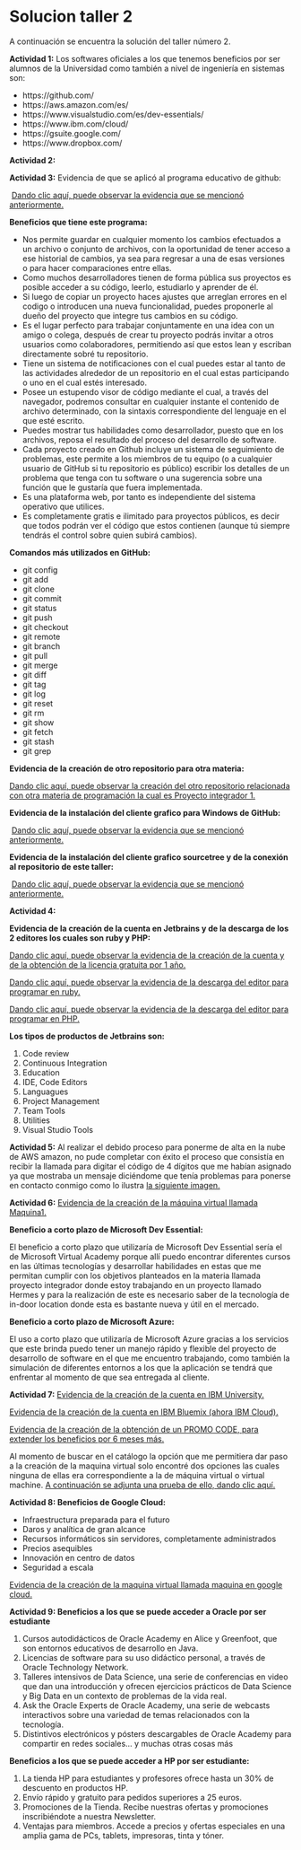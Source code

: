 # Solucion taller 2
  A continuación se encuentra la solución del taller número 2.
<p>
  <b>Actividad 1:</b> Los softwares oficiales a los que tenemos beneficios por ser alumnos de la Universidad como también a nivel de ingeniería en sistemas son:
  <ul>
    <li>https://github.com/
    <li>https://aws.amazon.com/es/
    <li>https://www.visualstudio.com/es/dev-essentials/
    <li>https://www.ibm.com/cloud/
    <li>https://gsuite.google.com/
    <li>https://www.dropbox.com/
  </ul>
</p>
<p>
 <b/>Actividad 2:</b>
  </p>
<p>
  <b>Actividad 3:</b> Evidencia de que se aplicó al programa educativo de github:
</p>
<p>
  <a href="https://github.com/ccatano3/Solucion-taller-2/blob/master/imagen.png">Dando clic aquí, puede observar la evidencia que se mencionó anteriormente.</a>
</p>
<p>
  <b>Beneficios que tiene este programa:</b>
</p>
<ul>
  <li>Nos permite guardar en cualquier momento los cambios efectuados a un archivo o conjunto de archivos, con la oportunidad de tener         acceso a ese historial de cambios, ya sea para regresar a una de esas versiones o para hacer comparaciones entre ellas.
<li>Como muchos desarrolladores tienen de forma pública sus proyectos es posible acceder a su código, leerlo, estudiarlo y aprender de él.
<li>Si luego de copiar un proyecto haces ajustes que arreglan errores en el codigo o introducen una nueva funcionalidad, puedes proponerle al dueño del proyecto que integre tus cambios en su código.
<li>Es el lugar perfecto para trabajar conjuntamente en una idea con un amigo o colega, después de crear tu proyecto podrás invitar a otros usuarios como colaboradores, permitiendo así que estos lean y escriban directamente sobré tu repositorio.
<li>Tiene un sistema de notificaciones con el cual puedes estar al tanto de las actividades alrededor de un repositorio en el cual estas participando o uno en el cual estés interesado.
<li>Posee un estupendo visor de código mediante el cual, a través del navegador, podremos consultar en cualquier instante el contenido de archivo determinado, con la sintaxis correspondiente del lenguaje en el que esté escrito.
<li>Puedes mostrar tus habilidades como desarrollador, puesto que en los archivos, reposa el resultado del proceso del desarrollo de software. 
<li>Cada proyecto creado en Github incluye un sistema de seguimiento de problemas, este permite a los miembros de tu equipo (o a cualquier usuario de GitHub si tu repositorio es público) escribir los detalles de un problema que tenga con tu software o una sugerencia sobre una función que le gustaría que fuera implementada.
<li>Es una plataforma web, por tanto es independiente del sistema operativo que utilices.
<li>Es completamente gratis e ilimitado para proyectos públicos, es decir que todos podrán ver el código que estos contienen (aunque tú siempre tendrás el control sobre quien subirá cambios).
</ul>
<p>
  <b>Comandos más utilizados en GitHub:</b>
</p>
<ul>
   <li>git config
   <li>git add
   <li>git clone
   <li>git commit
   <li>git status
   <li>git push
   <li>git checkout
   <li>git remote
   <li>git branch
   <li>git pull
   <li>git merge
   <li>git diff
   <li>git tag
   <li>git log
   <li>git reset
   <li>git rm
   <li>git show
   <li>git fetch
   <li>git stash
   <li>git grep
</ul>
<p>
  <b>Evidencia de la creación de otro repositorio para otra materia:</b>
</p>
<p>
  <a href="https://github.com/ccatano3/Proyecto-integrador-1">Dando clic aquí, puede observar la creación del otro repositorio relacionada con otra materia de programación la cual es Proyecto integrador 1.</a>
</p>
<p>
  <b>Evidencia de la instalación del cliente grafico para Windows de GitHub:</b>
</p>
<p>
  <a href="https://github.com/ccatano3/Solucion-taller-2/blob/master/imagen2.png">Dando clic aquí, puede observar la evidencia que se mencionó anteriormente.</a>
</p>
<p>
  <b>Evidencia de la instalación del cliente grafico sourcetree y de la conexión al repositorio de este taller:</b>
</p>
<p>
  <a href="https://github.com/ccatano3/Solucion-taller-2/blob/master/imagen3.png">Dando clic aquí, puede observar la evidencia que se mencionó anteriormente.</a>
</p>
<p>
  <b>Actividad 4:</b>
</p>
<p>
   <b>Evidencia de la creación de la cuenta en Jetbrains y de la descarga de los 2 editores los cuales son ruby y PHP:</b>
</p>
<p>
   <a href="https://github.com/ccatano3/Solucion-taller-2/blob/master/imagen4.png">Dando clic aquí, puede observar la evidencia de la creación de la cuenta y de la obtención de la licencia gratuita por 1 año.</a>
</p>
<p>
   <a href="https://github.com/ccatano3/Solucion-taller-2/blob/master/imagen5.png">Dando clic aquí, puede observar la evidencia de la descarga del editor para programar en ruby.</a>
</p>
<p>
   <a href="https://github.com/ccatano3/Solucion-taller-2/blob/master/imagen6.png">Dando clic aquí, puede observar la evidencia de la descarga del editor para programar en PHP.</a>
</p>
<p>
   <b>Los tipos de productos de Jetbrains son:</b>
</p>
<ol>
  <li>Code review
  <li>Continuous Integration
  <li>Education
  <li>IDE, Code Editors
  <li>Languagues
  <li>Project Management
  <li>Team Tools
  <li>Utilities
  <li>Visual Studio Tools
 </ol>
<p>
  <b>Actividad 5:</b> Al realizar el debido proceso para ponerme de alta en la nube de AWS amazon, no pude completar con éxito el proceso que consistía en recibir la llamada para digitar el código de 4 dígitos que me habían asignado ya que mostraba un mensaje diciéndome que tenía problemas para ponerse en contacto conmigo como lo ilustra <a href="https://github.com/ccatano3/Solucion-taller-2/blob/master/imagen7.png">la siguiente imagen.</a>
</p>
<p>
  <b>Actividad 6:</b> <a href="https://github.com/ccatano3/Solucion-taller-2/blob/master/imagen8.png">Evidencia de la creación de la máquina virtual llamada Maquina1.</a>
</p>
<p>
  <b>Beneficio a corto plazo de Microsoft Dev Essential:</b> 
  </p>
<p>
El beneficio a corto plazo que utilizaría de Microsoft Dev Essential sería el de Microsoft Virtual Academy porque allí puedo encontrar diferentes cursos en las últimas tecnologías y desarrollar habilidades en estas que me permitan cumplir con los objetivos planteados en la materia llamada proyecto integrador donde estoy trabajando en un proyecto llamado Hermes y para la realización de este es necesario saber de la tecnología de in-door location donde esta es bastante nueva y útil en el mercado.
  </p>
<p>
  <b>Beneficio a corto plazo de Microsoft Azure:</b> 
  </p>
<p>
  El uso a corto plazo que utilizaría de Microsoft Azure gracias a los servicios que este brinda puedo tener un manejo rápido y flexible del proyecto de desarrollo de software en el que me encuentro trabajando, como también la simulación de diferentes entornos a los que la aplicación se tendrá que enfrentar al momento de que sea entregada al cliente.
</p>
<p>
  <b>Actividad 7:</b> <a href="https://github.com/ccatano3/Solucion-taller-2/blob/master/imagen9.png">Evidencia de la creación de la cuenta en IBM University.</a>
</p>
<p>
 <a href="https://github.com/ccatano3/Solucion-taller-2/blob/master/imagen10.png">Evidencia de la creación de la cuenta en IBM Bluemix (ahora IBM Cloud).</a>
</p>
<p>
 <a href="https://github.com/ccatano3/Solucion-taller-2/blob/master/imagen11.png">Evidencia de la creación de la obtención de un PROMO CODE, para extender los beneficios por 6 meses más.</a>
</p>
<p>
 Al momento de buscar en el catálogo la opción que me permitiera dar paso a la creación de la maquina virtual solo encontré dos opciones las cuales ninguna de ellas era correspondiente a la de máquina virtual o virtual machine. <a href="https://github.com/ccatano3/Solucion-taller-2/blob/master/imagen13.png">A continuación se adjunta una prueba de ello, dando clic aquí.</a>
</p>
<p>
  <b>Actividad 8: Beneficios de Google Cloud:</b>
</p>
<p>
  <ul>
    <li>Infraestructura preparada para el futuro
    <li>Daros y analítica de gran alcance
    <li>Recursos informáticos sin servidores, completamente administrados
    <li>Precios asequibles
    <li>Innovación en centro de datos
    <li>Seguridad a escala
  </ul>
<p>
  <a href="https://github.com/ccatano3/Solucion-taller-2/blob/master/imagen14.png">Evidencia de la creación de la maquina virtual llamada maquina en google cloud.</a>
</p>  
</p>
<p>
  <b>Actividad 9: Beneficios a los que se puede acceder a Oracle por ser estudiante</b>
</p>
<p>
  <ol>
    <li>Cursos autodidácticos de Oracle Academy en Alice y Greenfoot, que son entornos educativos de desarrollo en Java.
    <li>Licencias de software para su uso didáctico personal, a través de Oracle Technology Network.
    <li>Talleres intensivos de Data Science, una serie de conferencias en video que dan una introducción y ofrecen ejercicios prácticos de Data Science y Big Data en un contexto de problemas de la vida real.
    <li>Ask the Oracle Experts de Oracle Academy, una serie de webcasts interactivos sobre una variedad de temas relacionados con la tecnología.
    <li>Distintivos electrónicos y pósters descargables de Oracle Academy para compartir en redes sociales... y muchas otras cosas más
  </ol>
</p>
<p>
  <b>Beneficios a los que se puede acceder a HP por ser estudiante:</b>
</p>
<p>
  <ol>
    <li>La tienda HP para estudiantes y profesores ofrece hasta un 30% de descuento en productos HP.
    <li>Envío rápido y gratuito para pedidos superiores a 25 euros.
    <li>Promociones de la Tienda. Recibe nuestras ofertas y promociones inscribiéndote a nuestra Newsletter.
    <li>Ventajas para miembros. Accede a precios y ofertas especiales en una amplia gama de PCs, tablets, impresoras, tinta y tóner.
  </ol>
</p> 

